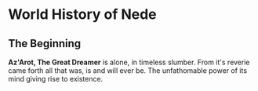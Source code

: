 # World History of Nede 

## The Beginning

**Az'Arot, The Great Dreamer** is alone, in timeless slumber. From it's reverie came forth all that was, is and will ever be. The unfathomable power of its mind giving rise to existence. 